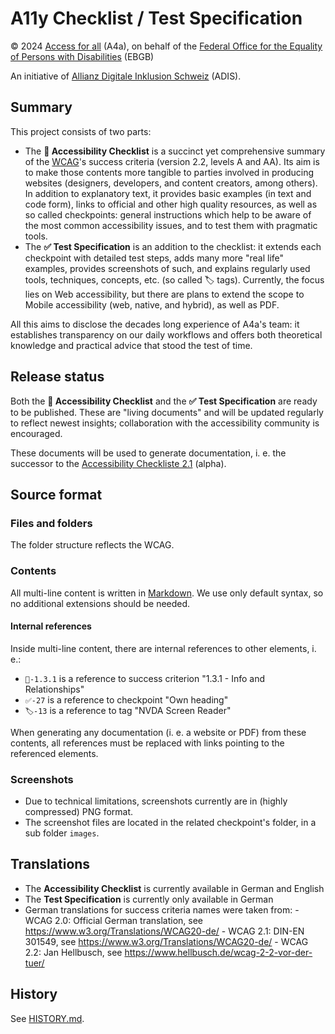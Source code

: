 # A11y Checklist / Test Specification

© 2024 [Access for all](https://access-for-all.ch/) (A4a), on behalf of the [Federal Office for the Equality of Persons with Disabilities](https://www.edi.admin.ch/ebgb) (EBGB)

An initiative of [Allianz Digitale Inklusion Schweiz](https://www.adis.ch/) (ADIS).

## Summary

This project consists of two parts:

- The **📜 Accessibility Checklist** is a succinct yet comprehensive summary of the [WCAG](https://www.w3.org/WAI/standards-guidelines/wcag/)'s success criteria (version 2.2, levels A and AA). Its aim is to make those contents more tangible to parties involved in producing websites (designers, developers, and content creators, among others). In addition to explanatory text, it provides basic examples (in text and code form), links to official and other high quality resources, as well as so called checkpoints: general instructions which help to be aware of the most common accessibility issues, and to test them with pragmatic tools.
- The **✅ Test Specification** is an addition to the checklist: it extends each checkpoint with detailed test steps, adds many more "real life" examples, provides screenshots of such, and explains regularly used tools, techniques, concepts, etc. (so called 🏷️ tags). Currently, the focus lies on Web accessibility, but there are plans to extend the scope to Mobile accessibility (web, native, and hybrid), as well as PDF.

All this aims to disclose the decades long experience of A4a's team: it establishes transparency on our daily workflows and offers both theoretical knowledge and practical advice that stood the test of time.

## Release status

Both the **📜 Accessibility Checklist** and the **✅ Test Specification** are ready to be published. These are "living documents" and will be updated regularly to reflect newest insights; collaboration with the accessibility community is encouraged.

These documents will be used to generate documentation, i. e. the successor to the [Accessibility Checkliste 2.1](https://a11y.digitaldialog.swiss/) (alpha).

## Source format

### Files and folders

The folder structure reflects the WCAG.

### Contents

All multi-line content is written in [Markdown](https://www.markdownguide.org/). We use only default syntax, so no additional extensions should be needed.

#### Internal references

Inside multi-line content, there are internal references to other elements, i. e.:

- `📜-1.3.1` is a reference to success criterion "1.3.1 - Info and Relationships"
- `✅-27` is a reference to checkpoint "Own heading"
- `🏷️-13` is a reference to tag "NVDA Screen Reader"

When generating any documentation (i. e. a website or PDF) from these contents, all references must be replaced with links pointing to the referenced elements.

### Screenshots

- Due to technical limitations, screenshots currently are in (highly compressed) PNG format.
- The screenshot files are located in the related checkpoint's folder, in a sub folder `images`.

## Translations

- The **Accessibility Checklist** is currently available in German and English
- The **Test Specification** is currently only available in German
- German translations for success criteria names were taken from:
		- WCAG 2.0: Official German translation, see <https://www.w3.org/Translations/WCAG20-de/>
		- WCAG 2.1: DIN-EN 301549, see <https://www.w3.org/Translations/WCAG20-de/>
		- WCAG 2.2: Jan Hellbusch, see <https://www.hellbusch.de/wcag-2-2-vor-der-tuer/>

## History

See [HISTORY.md](HISTORY.md).